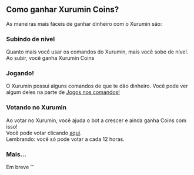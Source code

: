 ## Como ganhar Xurumin Coins?

As maneiras mais fáceis de ganhar dinheiro com o Xurumin são:

### Subindo de nível
Quanto mais você usar os comandos do Xurumin, mais você sobe de nível.
Ao subir, você ganha Xurumin Coins

### Jogando!
O Xurumin possui alguns comandos de que te dão dinheiro.
Você pode ver algum deles na parte de <a href="https://xurumin.github.io/comandos.html#games">Jogos nos comandos!</a>

### Votando no Xurumin
Ao votar no Xurumin, você ajuda o bot a crescer e ainda ganha Coins com isso! <br>
Você pode votar clicando <a href="https://top.gg/bot/753723888671785042">aqui</a>. <br>
Lembrando: você só pode votar a cada 12 horas.

### Mais...
Em breve ™️
